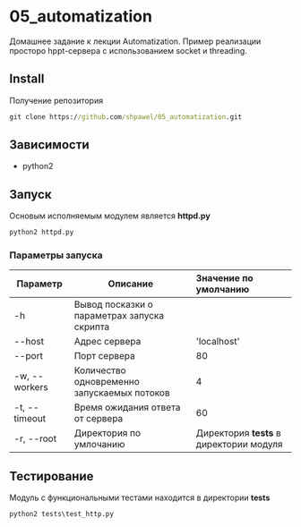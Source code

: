 # 05_automatization
Домашнее задание к лекции Automatization.
Пример реализации просторо hppt-сервера с использованием socket и threading.

## Install
Получение репозитория

```cmd
git clone https://github.com/shpawel/05_automatization.git
```

## Зависимости
- python2

## Запуск
Основым исполняемым модулем является **httpd.py**
```cmd
python2 httpd.py
```


### Параметры запуска
|Параметр|Описание|Значение по умолчанию|
|--------|--------|:-------------------|
|-h|Вывод посказки о параметрах запуска скрипта|
|--host|Адрес сервера|'localhost'|
|--port|Порт сервера|80|
|-w, --workers|Количество одновременно запускаемых потоков| 4 |
|-t, --timeout|Время ожидания ответа от сервера| 60 |
|-r, --root|Директория по умлочанию|Директория **tests** в директории модуля|

## Тестирование
Модуль с функциональными тестами находится в директории **tests**
```cmd
python2 tests\test_http.py
```



